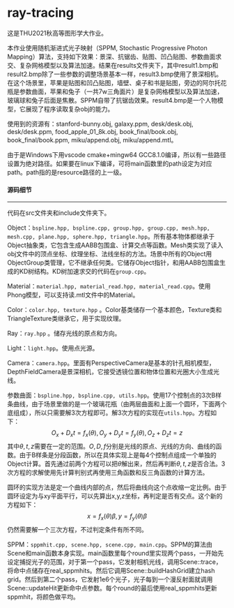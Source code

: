 # ray-tracing

这是THU2021秋高等图形学大作业。

本作业使用随机渐进式光子映射（SPPM, Stochastic Progressive Photon Mapping）算法，支持如下效果：景深、抗锯齿、贴图、凹凸贴图、参数曲面求交、复杂网格模型以及算法加速。结果在results文件夹下，其中result1.bmp和result2.bmp除了一些参数的调整场景基本一样，result3.bmp使用了景深相机。在这个场景里，苹果是贴图和凹凸贴图，墙壁、桌子和书是贴图，旁边的阿尔托花瓶是参数曲面，苹果和兔子（一共7w三角面片）是复杂网格模型以及算法加速，玻璃球和兔子后面是焦散。SPPM自带了抗锯齿效果。result4.bmp是一个人物模型，它展现了程序读取复杂obj的能力。

使用到的资源有：stanford-bunny.obj, galaxy.ppm, desk/desk.obj, desk/desk.ppm, food_apple_01_8k.obj, book_final/book.obj, book_final/book.ppm, miku/append.obj, miku/append.mtl。

由于是Windows下用vscode cmake+mingw64 GCC8.1.0编译，所以有一些路径设置为绝对路径。如果要在linux下编译，可将main函数里的path设定为对应path。path指的是resource路径的上一级。

#### 源码细节

--------

代码在src文件夹和include文件夹下。

Object：`bspline.hpp, bspline.cpp, group.hpp, group.cpp, mesh.hpp, mesh.cpp, plane.hpp, sphere.hpp, triangle.hpp`。所有基本物体都继承于Object抽象类，它包含生成AABB包围盒、计算交点等函数。Mesh类实现了读入obj文件中的顶点坐标、纹理坐标、法线坐标的方法。场景中所有的Object用ObjectGroup类管理，它不继承任何类。它储存Object指针，和用AABB包围盒生成的KD树结构。KD树加速求交的代码在`group.cpp`。

Material：`material.hpp, material_read.hpp, material_read.cpp`。使用Phong模型，可以支持读.mtl文件中的Material。

Color：`color.hpp, texture.hpp` 。Color基类储存一个基本颜色，Texture类和TriangleTexture类继承它，用于实现纹理。

Ray：`ray.hpp` 。储存光线的原点和方向。

Light：`light.hpp`。使用点光源。

Camera：`camera.hpp`。里面有PerspectiveCamera是基本的针孔相机模型，DepthFieldCamera是景深相机，它接受透镜位置和物体位置和光圈大小生成光线。

参数曲面：`bspline.hpp, bspline.cpp, utils.hpp`。使用17个控制点的3次B样条曲线，由于场景里做的是一个玻璃花瓶（由两层曲面和上面一个圆环，下面两个底组成），所以只需要解3次方程即可。解3次方程的实现在`utils.hpp`。方程如下：
$$
O_x+D_xt = f_x(\theta), O_y+D_yt=f_y(\theta), O_z+D_zt=z
$$
其中$\theta,t,z$需要在一定的范围。$O,D,f$分别是光线的原点、光线的方向、曲线的函数。由于B样条是分段函数，所以在具体实现上是每4个控制点组成一个单独的Object计算。首先通过前两个方程可以把$\theta$解出来，然后再判断$\theta,t,z$是否合法。3次方程的求解使用先计算判别式再使用三角函数和反三角函数的计算方法。

圆环的实现方法是定一个曲线内部的点，然后将曲线向这个点收缩一定比例。由于圆环设定为与xy平面平行，可以先算出x,y,z坐标，再判定是否有交点。这个新的方程如下：
$$
x = f_x(\theta)\beta, y=f_y(\theta)\beta
$$
仍然需要解一个三次方程，不过判定条件有所不同。

SPPM：`sppmhit.cpp, scene.hpp, scene.cpp, main.cpp`。SPPM的算法由Scene和main函数本身实现。main函数里每个round里实现两个pass，一开始先设定捕捉光子的范围，对于第一个pass，它发射相机光线，调用Scene::trace，将命中点储存在real_sppmhits。然后它调用Scene::buildHashGrid建立hash grid。然后到第二个pass，它发射1e6个光子，光子每到一个漫反射面就调用Scene::updateHit更新命中点参数。每个round的最后使用real_sppmhits更新sppmhit，将颜色做平均。

